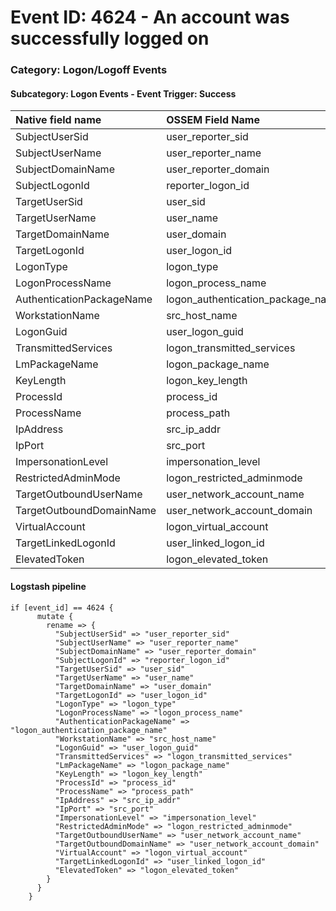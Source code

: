 # Event ID: 4624 - An account was successfully logged on
### Category: Logon/Logoff Events
#### Subcategory: Logon Events - Event Trigger: Success

|Native field name            |OSSEM Field Name                   |
|:----------------------------|:----------------------------------|
| SubjectUserSid              | user_reporter_sid                 |     
| SubjectUserName             | user_reporter_name                |
| SubjectDomainName           | user_reporter_domain              |
| SubjectLogonId              | reporter_logon_id                 |
| TargetUserSid               | user_sid                          |
| TargetUserName              | user_name                         |
| TargetDomainName            | user_domain                       |
| TargetLogonId               | user_logon_id                     |
| LogonType                   | logon_type                        |
| LogonProcessName            | logon_process_name                | 
| AuthenticationPackageName   | logon_authentication_package_name | 
| WorkstationName             | src_host_name                     |
| LogonGuid                   | user_logon_guid                   |
| TransmittedServices         | logon_transmitted_services  	  |
| LmPackageName               | logon_package_name   			  |
| KeyLength                   | logon_key_length				  |
| ProcessId                   | process_id					      |
| ProcessName                 | process_path					  |
| IpAddress                   | src_ip_addr 					  |
| IpPort                      | src_port						  |
| ImpersonationLevel          | impersonation_level				  |
| RestrictedAdminMode         | logon_restricted_adminmode		  |
| TargetOutboundUserName      | user_network_account_name		  |
| TargetOutboundDomainName    | user_network_account_domain       |
| VirtualAccount              | logon_virtual_account             |
| TargetLinkedLogonId         | user_linked_logon_id              |
| ElevatedToken               | logon_elevated_token              |


#### Logstash pipeline

```
if [event_id] == 4624 {
      mutate {
        rename => {
          "SubjectUserSid" => "user_reporter_sid"
          "SubjectUserName" => "user_reporter_name"
          "SubjectDomainName" => "user_reporter_domain"
          "SubjectLogonId" => "reporter_logon_id"
          "TargetUserSid" => "user_sid"
          "TargetUserName" => "user_name"
          "TargetDomainName" => "user_domain"
          "TargetLogonId" => "user_logon_id"
          "LogonType" => "logon_type"
          "LogonProcessName" => "logon_process_name"
          "AuthenticationPackageName" => "logon_authentication_package_name"
          "WorkstationName" => "src_host_name"
          "LogonGuid" => "user_logon_guid"
          "TransmittedServices" => "logon_transmitted_services"
          "LmPackageName" => "logon_package_name"
          "KeyLength" => "logon_key_length"               
          "ProcessId" => "process_id"                 
          "ProcessName" => "process_path"                 
          "IpAddress" => "src_ip_addr"                    
          "IpPort" => "src_port"                      
          "ImpersonationLevel" => "impersonation_level"               
          "RestrictedAdminMode" => "logon_restricted_adminmode"       
          "TargetOutboundUserName" => "user_network_account_name"     
          "TargetOutboundDomainName" => "user_network_account_domain"
          "VirtualAccount" => "logon_virtual_account"
          "TargetLinkedLogonId" => "user_linked_logon_id"
          "ElevatedToken" => "logon_elevated_token"
        }
      }
    }
```